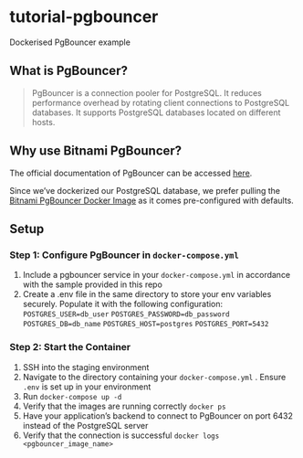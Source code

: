 # tutorial-pgbouncer
Dockerised PgBouncer example

## What is PgBouncer?

> PgBouncer is a connection pooler for PostgreSQL. It reduces performance overhead by rotating client connections to PostgreSQL databases. It supports PostgreSQL databases located on different hosts.

## Why use Bitnami PgBouncer?

The official documentation of PgBouncer can be accessed <a href="https://www.pgbouncer.org/install.html">here</a>. 

Since we’ve dockerized our PostgreSQL database, we prefer pulling the <a href="https://github.com/bitnami/containers/blob/main/bitnami/pgbouncer/README.md">Bitnami PgBouncer Docker Image</a> as it comes pre-configured with defaults.

## Setup

### Step 1: Configure PgBouncer in `docker-compose.yml`

1. Include a pgbouncer service in your `docker-compose.yml` in accordance with the sample provided in this repo
2. Create a .env file in the same directory to store your env variables securely. Populate it with the following configuration:
   `POSTGRES_USER=db_user`
   `POSTGRES_PASSWORD=db_password`
   `POSTGRES_DB=db_name`
   `POSTGRES_HOST=postgres`
   `POSTGRES_PORT=5432`

### Step 2: Start the Container

1. SSH into the staging environment
2. Navigate to the directory containing your `docker-compose.yml` . Ensure `.env` is set up in your environment
3. Run `docker-compose up -d` 
4. Verify that the images are running correctly `docker ps`
5. Have your application’s backend to connect to PgBouncer on port 6432 instead of the PostgreSQL server
6. Verify that the connection is successful `docker logs <pgbouncer_image_name>`
